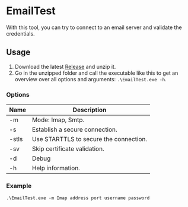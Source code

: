 # EmailTest
With this tool, you can try to connect to an email server and validate the credentials.

## Usage
1. Download the latest [Release](https://github.com/TeraNovaLP/EmailTest/releases) and unzip it.
2. Go in the unzipped folder and call the executable like this to get an overview over all options and arguments: `.\EmailTest.exe -h`.

### Options
| Name         | Description                                                                  |
| ------------ | ---------------------------------------------------------------------------- |
| -m           | Mode: Imap, Smtp.
| -s           | Establish a secure connection.
| -stls        | Use STARTTLS to secure the connection.
| -sv          | Skip certificate validation.
| -d           | Debug
| -h           | Help information.

### Example
`.\EmailTest.exe -m Imap address port username password`
